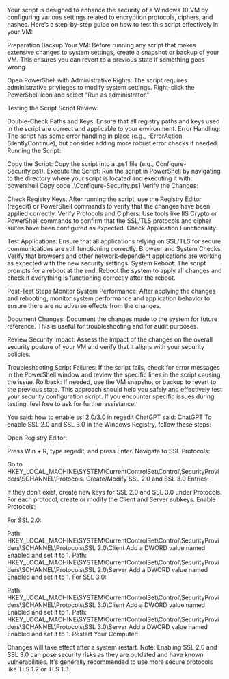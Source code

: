 
Your script is designed to enhance the security of a Windows 10 VM by configuring various settings related to encryption protocols, ciphers, and hashes. Here’s a step-by-step guide on how to test this script effectively in your VM:

Preparation
Backup Your VM: Before running any script that makes extensive changes to system settings, create a snapshot or backup of your VM. This ensures you can revert to a previous state if something goes wrong.

Open PowerShell with Administrative Rights: The script requires administrative privileges to modify system settings. Right-click the PowerShell icon and select "Run as administrator."

Testing the Script
Script Review:

Double-Check Paths and Keys: Ensure that all registry paths and keys used in the script are correct and applicable to your environment.
Error Handling: The script has some error handling in place (e.g., -ErrorAction SilentlyContinue), but consider adding more robust error checks if needed.
Running the Script:

Copy the Script: Copy the script into a .ps1 file (e.g., Configure-Security.ps1).
Execute the Script: Run the script in PowerShell by navigating to the directory where your script is located and executing it with:
powershell
Copy code
.\Configure-Security.ps1
Verify the Changes:

Check Registry Keys: After running the script, use the Registry Editor (regedit) or PowerShell commands to verify that the changes have been applied correctly.
Verify Protocols and Ciphers: Use tools like IIS Crypto or PowerShell commands to confirm that the SSL/TLS protocols and cipher suites have been configured as expected.
Check Application Functionality:

Test Applications: Ensure that all applications relying on SSL/TLS for secure communications are still functioning correctly.
Browser and System Checks: Verify that browsers and other network-dependent applications are working as expected with the new security settings.
System Reboot: The script prompts for a reboot at the end. Reboot the system to apply all changes and check if everything is functioning correctly after the reboot.

Post-Test Steps
Monitor System Performance: After applying the changes and rebooting, monitor system performance and application behavior to ensure there are no adverse effects from the changes.

Document Changes: Document the changes made to the system for future reference. This is useful for troubleshooting and for audit purposes.

Review Security Impact: Assess the impact of the changes on the overall security posture of your VM and verify that it aligns with your security policies.

Troubleshooting
Script Failures: If the script fails, check for error messages in the PowerShell window and review the specific lines in the script causing the issue.
Rollback: If needed, use the VM snapshot or backup to revert to the previous state.
This approach should help you safely and effectively test your security configuration script. If you encounter specific issues during testing, feel free to ask for further assistance.



You said:
how to enable ssl 2.0/3.0 in regedit
ChatGPT said:
ChatGPT
To enable SSL 2.0 and SSL 3.0 in the Windows Registry, follow these steps:

Open Registry Editor:

Press Win + R, type regedit, and press Enter.
Navigate to SSL Protocols:

Go to HKEY_LOCAL_MACHINE\SYSTEM\CurrentControlSet\Control\SecurityProviders\SCHANNEL\Protocols.
Create/Modify SSL 2.0 and SSL 3.0 Entries:

If they don’t exist, create new keys for SSL 2.0 and SSL 3.0 under Protocols.
For each protocol, create or modify the Client and Server subkeys.
Enable Protocols:

For SSL 2.0:

Path: HKEY_LOCAL_MACHINE\SYSTEM\CurrentControlSet\Control\SecurityProviders\SCHANNEL\Protocols\SSL 2.0\Client
Add a DWORD value named Enabled and set it to 1.
Path: HKEY_LOCAL_MACHINE\SYSTEM\CurrentControlSet\Control\SecurityProviders\SCHANNEL\Protocols\SSL 2.0\Server
Add a DWORD value named Enabled and set it to 1.
For SSL 3.0:

Path: HKEY_LOCAL_MACHINE\SYSTEM\CurrentControlSet\Control\SecurityProviders\SCHANNEL\Protocols\SSL 3.0\Client
Add a DWORD value named Enabled and set it to 1.
Path: HKEY_LOCAL_MACHINE\SYSTEM\CurrentControlSet\Control\SecurityProviders\SCHANNEL\Protocols\SSL 3.0\Server
Add a DWORD value named Enabled and set it to 1.
Restart Your Computer:

Changes will take effect after a system restart.
Note: Enabling SSL 2.0 and SSL 3.0 can pose security risks as they are outdated and have known vulnerabilities. It's generally recommended to use more secure protocols like TLS 1.2 or TLS 1.3.